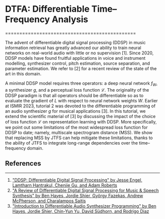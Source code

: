 # DTFA: Differentiable Time–Frequency Analysis
==============================================

The advent of differentiable digital signal processing (DDSP) in music information retrieval has greatly advanced our ability to train neural networks on real-world audio with little or no supervision [1].
Since 2020, DDSP models have found fruitful applications in voice and instrument modelling, synthesizer control, pitch estimation, source separation, and parameter estimation.
We refer to [2] for a recent review of the state of the art in this domain.

A minimal DDSP model requires three operators: a deep neural network $f_W$, a synthesizer $g$, and a perceptual loss function $\mathcal{L}$.
The originality of the DDSP paradigm is that all operators should be differentiable so as to evaluate the gradient of $L$ with respect to neural network weights $W$.
Earlier at ISMIR 2023, tutorial 2 was devoted to the differentiable programming of an audio synthesizer $g$ for musical applications [3].
In this tutorial, we extend the scientific material of [3] by discussing the impact of the choice of loss function $\mathcal{L}$ on representation learning with DDSP.
More specifically, we point out some limitations of the most widespread loss function for DDSP to date; namely, multiscale spectrogram distance (MSS).
We show that replacing MSS by JTFS can help mitigate these limitations, thanks to the ability of JTFS to integrate long-range dependencies over the time–frequency domain.


## References
-------------
1. ["DDSP: Differentiable Digital Signal Processing" by Jesse Engel, Lamtharn Hantrakul, Chenjie Gu, and Adam Roberts](https://arxiv.org/abs/2001.04643)
2. ["A Review of Differentiable Digital Signal Processing for Music \& Speech Synthesis" by Ben Hayes, Jordie Shier, György Fazekas, Andrew McPherson, and Charalampos Saitis](https://arxiv.org/abs/2308.15422)
3. ["Introduction to Differentiable Audio Synthesizer Programming" by Ben Hayes, Jordie Shier, Chin-Yun Yu, David Südhorn, and Rodrigo Diaz](https://ismir2023.ismir.net/tutorials/#2-introduction-to-differentiable-audio-synthesizer-programming)